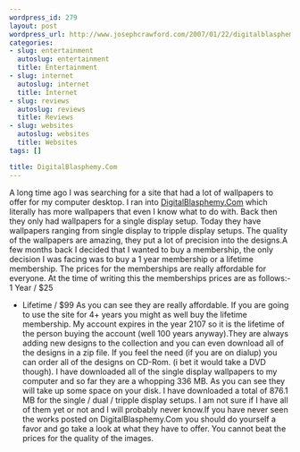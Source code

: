 ```yaml
--- 
wordpress_id: 279
layout: post
wordpress_url: http://www.josephcrawford.com/2007/01/22/digitalblasphemycom/
categories: 
- slug: entertainment
  autoslug: entertainment
  title: Entertainment
- slug: internet
  autoslug: internet
  title: Internet
- slug: reviews
  autoslug: reviews
  title: Reviews
- slug: websites
  autoslug: websites
  title: Websites
tags: []

title: DigitalBlasphemy.Com
---
```

A long time ago I was searching for a site that had a lot of wallpapers to offer for my computer desktop.  I ran into [DigitalBlasphemy.Com](http://www.digitalblasphemy.com/) which literally has more wallpapers that even I know what to do with.  Back then they only had wallpapers for a single display setup.  Today they have wallpapers ranging from single display to tripple display setups.  The quality of the wallpapers are amazing, they put a lot of precision into the designs.A few months back I decided that I wanted to buy a membership, the only decision I was facing was to buy a 1 year membership or a lifetime membership.  The prices for the memberships are really affordable for everyone.  At the time of writing this the memberships prices are as follows:<!--more-->- 1 Year / $25
- Lifetime / $99
As you can see they are really affordable.  If you are going to use the site for 4+ years you might as well buy the lifetime membership.  My account expires in the year 2107 so it is the lifetime of the person buying the account (well 100 years anyway).They are always adding new designs to the collection and you can even download all of the designs in a zip file.  If you feel the need (if you are on dialup) you can order all of the designs on CD-Rom. (i bet it would take a DVD though).  I have downloaded all of the single display wallpapers to my computer and so far they are a whopping 336 MB.  As you can see they will take up some space on your disk.  I have downloaded a total of 876.1 MB for the single / dual / tripple display setups.  I am not sure if I have all of them yet or not and I will probably never know.If you have never seen the works posted on DigitalBlasphemy.Com you should do yourself a favor and go take a look at what they have to offer.  You cannot beat the prices for the quality of the images.
